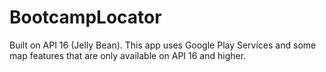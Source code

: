 # BootcampLocator
Built on API 16 (Jelly Bean).  This app uses Google Play Services and some map features that are only available on API 16 and higher.
